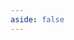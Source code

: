 ```yaml
---
aside: false
---
```


<script setup>
import { ref } from 'vue';
import data from './dev.dox.json';

const comments = ref(data)
</script>

<Dox :data="comments" />
